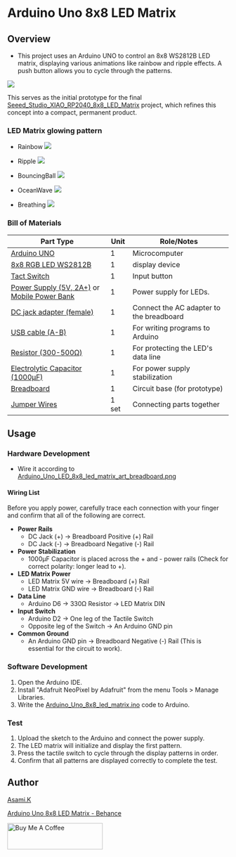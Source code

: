 # Arduino Uno 8x8 LED Matrix

## Overview

- This project uses an Arduino UNO to control an 8x8 WS2812B LED matrix, displaying various animations like rainbow and ripple effects. A push button allows you to cycle through the patterns.

![](https://mir-s3-cdn-cf.behance.net/project_modules/max_3840_webp/2bd1c8229464473.68652fef58605.jpg)

This serves as the initial prototype for the final [Seeed_Studio_XIAO_RP2040_8x8_LED_Matrix](https://github.com/asamiile/diy-electronics/tree/main/Seeed_Studio_XIAO_RP2040_8x8_LED_Matrix) project, which refines this concept into a compact, permanent product.


### LED Matrix glowing pattern

- Rainbow
![](https://mir-s3-cdn-cf.behance.net/project_modules/max_3840_webp/e68a6a229464473.68652fef57f01.jpg)

- Ripple
![](https://mir-s3-cdn-cf.behance.net/project_modules/max_3840_webp/3cc74e229464473.68652fef5b1e3.jpg)

- BouncingBall
![](https://mir-s3-cdn-cf.behance.net/project_modules/max_3840_webp/204169229464473.68652fef54ef1.jpg)

- OceanWave
![](https://mir-s3-cdn-cf.behance.net/project_modules/max_3840_webp/813954229464473.68652fef55609.jpg)

- Breathing
![](https://mir-s3-cdn-cf.behance.net/project_modules/max_3840_webp/7d1379229464473.68652fef57857.jpg)


### Bill of Materials

| Part Type                                                                  | Unit  | Role/Notes                               |
| -------------------------------------------------------------------------- | ----- | ---------------------------------------- |
| [Arduino UNO](https://amzn.to/44nRXEA)                                     | 1     | Microcomputer                            |
| [8x8 RGB LED WS2812B](https://amzn.to/44cSo3p)                             | 1     | display device                           |
| [Tact Switch](https://amzn.to/3T0gNUF)                                     | 1     | Input button                             |
| [Power Supply (5V, 2A+)](https://amzn.to/4jZEIyu) or [Mobile Power Bank](https://amzn.to/449XEpG) | 1     | Power supply for LEDs.                   |
| [DC jack adapter (female)](https://amzn.to/3IdZI7k)                        | 1     | Connect the AC adapter to the breadboard |
| [USB cable (A-B)](https://amzn.to/407P2xg)                                 | 1     | For writing programs to Arduino          |
| [Resistor (300-500Ω)](https://amzn.to/4kMejW2)                             | 1     | For protecting the LED's data line       |
| [Electrolytic Capacitor (1000µF)](https://amzn.to/45ZOWLQ)                 | 1     | For power supply stabilization           |
| [Breadboard](https://amzn.to/40bMzlk)                                      | 1     | Circuit base (for prototype)             |
| [Jumper Wires](https://amzn.to/45voWYC)                                    | 1 set | Connecting parts together                |


## Usage

### Hardware Development

-  Wire it according to [Arduino_Uno_LED_8x8_led_matrix_art_breadboard.png](https://github.com/asamiile/diy-electronics/blob/main/Arduino_Uno_8x8_led_matrix/diagrams/Fritzing/Arduino_Uno_LED_8x8_led_matrix_art_bb.png)


#### Wiring List

Before you apply power, carefully trace each connection with your finger and confirm that all of the following are correct.

- **Power Rails**
  - DC Jack (+) → Breadboard Positive (+) Rail
  - DC Jack (-) → Breadboard Negative (-) Rail
- **Power Stabilization**
  - 1000µF Capacitor is placed across the + and - power rails (Check for correct polarity: longer lead to +).
- **LED Matrix Power**
  - LED Matrix 5V wire → Breadboard (+) Rail
  - LED Matrix GND wire → Breadboard (-) Rail
- **Data Line**
  - Arduino D6 → 330Ω Resistor → LED Matrix DIN
- **Input Switch**
  - Arduino D2 → One leg of the Tactile Switch
  - Opposite leg of the Switch → An Arduino GND pin
- **Common Ground**
  - An Arduino GND pin → Breadboard Negative (-) Rail (This is essential for the circuit to work).


### Software Development

1. Open the Arduino IDE.
2. Install "Adafruit NeoPixel by Adafruit" from the menu Tools > Manage Libraries.
3. Write the [Arduino_Uno_8x8_led_matrix.ino](Arduino_Uno_8x8_led_matrix/sketch/Arduino_Uno_8x8_led_matrix/Arduino_Uno_8x8_led_matrix.ino) code to Arduino.

### Test

1. Upload the sketch to the Arduino and connect the power supply.
2. The LED matrix will initialize and display the first pattern.
3. Press the tactile switch to cycle through the display patterns in order.
4. Confirm that all patterns are displayed correctly to complete the test.


## Author

[Asami.K](https://asami.tokyo/)

[Arduino Uno 8x8 LED Matrix - Behance](https://www.behance.net/gallery/229464473/Arduino-Uno-8x8-LED-Matrix)

<a href="https://www.buymeacoffee.com/asamiile" target="_blank"><img src="https://cdn.buymeacoffee.com/buttons/v2/default-yellow.png" alt="Buy Me A Coffee" style="height: 60px !important;width: 217px !important;" ></a>
